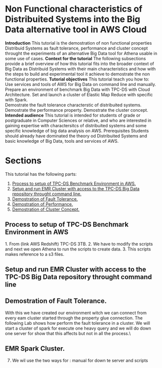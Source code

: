 # Non Functional characteristics of Distribuited Systems into the Big Data alternative tool in AWS Cloud

**Introduction**
This tutorial is the demostration of non functional properties Distribuid Systems as fault tolerance, performance and cluster concept throught the experiments of an alternative Big Data tool for Athena usable in some use of cases.
**Context for the tutorial**
The following subsections provide a brief overview of how this tutorial fits into the broader context of Big Data as Distribuid Systems with their main characteristics and how with the steps to build and experimental tool it achieve to demostrate the non functional properties.
**Tutorial objectives**
This tutorial teach you how to:
Use services and tools of AWS for Big Data on command line and manually.
Prepare an environment of benchmark Big Data with TPC-DS with Cloud Architecture.
Set and launch a cluster of Elastic Map Reduce with specific with Spark.  
Demostrate the fault tolerance characterstic of distribuited systems.
Demostrate the performance property.
Demostrate the cluster concept.
**Intended audience**
This tutorial is intended for students of grade or postgraduate in Computer Sciences or relative, and who are interested in gaining expertise with charactersitcs of distribuited systems and some specific knowledge of big data analysis on AWS.
Prerequisites
Students should already have dominated the theory od Distribuited Systems and basic knowledge of Big Data, tools and services of AWS.
# Sections
This tutorial has the following parts:
1. [Process to setup of TPC-DS Benchmark Environment in AWS.](#process-to-setup-of-tpcds-benchmark-environment-in-aws)
2. [Setup and run EMR Cluster with access to the TPC-DS Big Data repository throught command line.](#)
3. [Demostration of Fault Tolerance.](#)
4. [Demostration of Performance.](#)
5. [Demostration of Cluster Concept.](#)
## Process to setup of TPC-DS Benchmark Environment in AWS
1\. From (link AWS Redshift) TPC-DS 3TB.
2\. We have to modify the scripts and next we open Athena to run the scripts to create data.
3\. This scripts makes reference to a s3 files.
## Setup and run EMR Cluster with access to the TPC-DS Big Data repository throught command line
## Demostration of Fault Tolerance.
With this we have created our environment witch we can connect from every eam cluster started through the property glue connection. The following Lab shows how perform the fault tolerance in a cluster. We will start a cluster of spark for execute one heavy query and we will do down one server for show that this affects but not in all the process.\ 
## EMR Spark Cluster.
7. We wil use the  two ways for : manual for down te server and scripts  



  